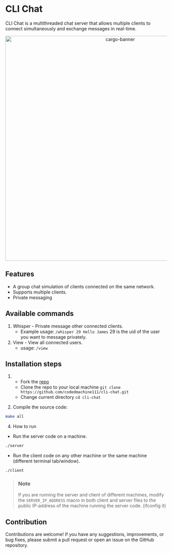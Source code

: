 # CLI Chat

CLI Chat is a multithreaded chat server that allows multiple clients to connect simultaneously and exchange messages in real-time.
<p align="center">

  <img src="https://github.com/user-attachments/assets/7dec9a3f-6a74-49be-badd-079968168bd9" alt="cargo-banner" width="700">

</p>

## Features

- A group chat simulation of clients connected on the same network.
- Supports multiple clients.
- Private messaging

## Available commands

1. Whisper - Private message other connected clients.
   - Example usage: ```/whisper 29 Hello James``` 29 is the uid of the user you want to message privately.
2. View - View all connected users.
   - usage: ```/view```


## Installation steps

1. - Fork the [repo](https://github.com/codedmachine111/cli-chat)
   - Clone the repo to your local machine `git clone https://github.com/codedmachine111/cli-chat.git`
   - Change current directory `cd cli-chat`
     
2. Compile the source code:
```bash
make all
```

4. How to run
- Run the server code on a machine.
```bash
./server
```

- Run the client code on any other machine or the same machine (different terminal tab/window).
```bash
./client
```

> ### **Note**
> If you are running the server and client of different machines, modify the `SERVER_IP_ADDRESS` macro in both client and server files to the public IP-address of the machine running the server code. (ifconfig it)

## Contribution

Contributions are welcome! If you have any suggestions, improvements, or bug fixes, please submit a pull request or open an issue on the GitHub repository.
